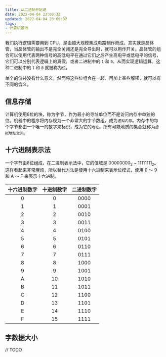 ```yaml
---
title: 从二进制开始说
date: 2022-04-04 23:09:32
updated: 2022-04-04 23:09:32
tags:
- 计算机基础
---
```


我们执行逻辑需要用到 CPU，是由超大规模集成电路制作而成，其实就是晶体管，当晶体管的输出不是完全关闭还是完全导出时，就可以用作开关。晶体管的组合可以使用代表两种信号的高低电平在通过它们之后产生高电平或低电平的信号，它们可以分别代表逻辑上的真假，或者二进制中的 `1` 和 `0`，从而实现逻辑运算。这种二进制中的 `1` 和 `0` 就被称为`位`。

<!-- more -->

单个的位并没有什么意义。然而将这些位组合在一起，再加上某些解释，就可以有不同的含义。

## 信息存储

计算机使用8位的块，称为字节，作为最小的寻址单位而不是访问内存中单独的位。机器中的程序将内存视为一个非常大的字节数组，成为`虚拟内存`。内存中的每个字节都由一个唯一的数字来标识，成为它的`地址`。所有可能地质的集合就称为`虚拟地址空间`。

## 十六进制表示法

一个字节由8位组成，在二进制表示法中，它的值域是 00000000<sub>2</sub> ~ 11111111<sub>2</sub>。这样看起来非常麻烦，所以替代方法是使用十六进制来表示位模式，使用 0 ～ 9 和 A ～ F 来表示十六进制。

| 十六进制数字 | 十进制数字 | 二进制数字 |
|:---:|:---:|:---:|
| 0 | 0 | 0000 |
| 1 | 1 | 0001 |
| 2 | 2 | 0010 |
| 3 | 3 | 0011 |
| 4 | 4 | 0100 |
| 5 | 5 | 0101 |
| 6 | 6 | 0110 |
| 7 | 7 | 0111 |
| 8 | 8 | 1000 |
| 9 | 9 | 1001 |
| A | 10 | 1010 |
| B | 11 | 1011 |
| C | 12 | 1100 |
| D | 13 | 1101 |
| E | 14 | 1110 |
| F | 15 | 1111 |

## 字数据大小

// TODO